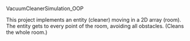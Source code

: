  VacuumCleanerSimulation_OOP

This project implements an entity (cleaner) moving in a 2D array (room). The entity gets to every point of the room, avoiding all obstacles. (Cleans the whole room.)
